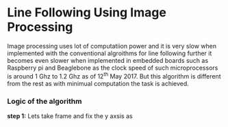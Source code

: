 # Line Following Using Image Processing

Image processing uses lot of computatiion power and it is very slow when implemented with the conventional algroithms for 
line following further it becomes even slower when implemented in embedded boards such as Raspberry pi and Beaglebone as the 
clock speed of such microprocessors is around 1 Ghz to 1.2 Ghz as of 12<sup>th</sup> May 2017. But this algorithm is different 
from the rest as with minimual computation the task is achieved. 

### Logic of the algorithm

  **step 1:** Lets take frame and fix the y axsis as 

 
